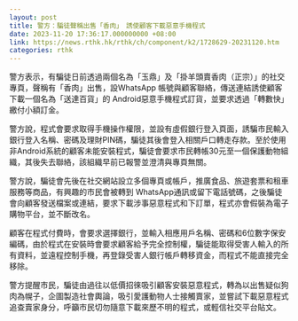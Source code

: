 ```yaml
---
layout: post
title: 警方：騙徒聲稱出售「香肉」　誘使顧客下載惡意手機程式
date: 2023-11-20 17:36:17.000000000 +08:00
link: https://news.rthk.hk/rthk/ch/component/k2/1728629-20231120.htm
categories: rthk
---
```


警方表示，有騙徒日前透過兩個名為「玉鼎」及「掛羊頭賣香肉（正宗）」的社交專頁，聲稱有「香肉」出售，設WhatsApp 帳號與顧客聯絡，傳送連結誘使顧客下載一個名為「送達百貨」的 Android惡意手機程式訂貨，並要求透過「轉數快」繳付小額訂金。

警方說，程式會要求取得手機操作權限，並設有虛假銀行登入頁面，誘騙市民輸入銀行登入名稱、密碼及理財PIN碼，騙徒其後會登入相關戶口轉走存款。至於使用非Android系統的顧客未能安裝程式，騙徒會要求市民轉帳30元至一個保護動物組織，其後失去聯絡，該組織早前已報警並澄清與專頁無關。

警方說，騙徒會先後在社交網站設立多個專頁或帳戶，推廣食品、旅遊套票和租車服務等商品，有興趣的市民會被轉到 WhatsApp通訊或留下電話號碼，之後騙徒會向顧客發送檔案或連結，要求下載涉事惡意程式和下訂單，程式亦會假裝為電子購物平台，並不斷改名。

顧客在程式付費時，會要求選擇銀行，並輸入相應用戶名稱、密碼和6位數字保安編碼，由於程式在安裝時會要求顧客給予完全控制權，騙徒能取得受害人輸入的所有資料，並遠程控制手機，再登錄受害人銀行帳戶轉移資金，而程式不能直接完全移除。

警方提醒市民，騙徒由過往以低價招徠吸引顧客安裝惡意程式，轉為以出售疑似狗肉為幌子，企圖製造社會輿論，吸引愛護動物人士接觸賣家，並嘗試下載惡意程式追查賣家身分，呼籲市民切勿隨意下載來歷不明的程式，或輕信社交平台貼文。
